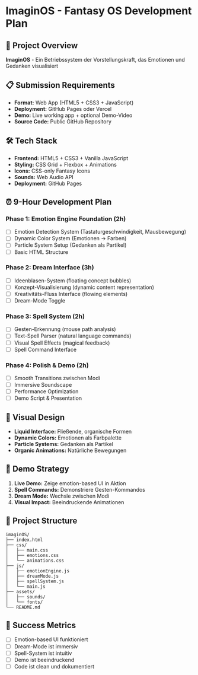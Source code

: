 # ImaginOS - Fantasy OS Development Plan

## 🎯 Project Overview
**ImaginOS** - Ein Betriebssystem der Vorstellungskraft, das Emotionen und Gedanken visualisiert

## 📋 Submission Requirements
- **Format:** Web App (HTML5 + CSS3 + JavaScript)
- **Deployment:** GitHub Pages oder Vercel
- **Demo:** Live working app + optional Demo-Video
- **Source Code:** Public GitHub Repository

## 🛠️ Tech Stack
- **Frontend:** HTML5 + CSS3 + Vanilla JavaScript
- **Styling:** CSS Grid + Flexbox + Animations
- **Icons:** CSS-only Fantasy Icons
- **Sounds:** Web Audio API
- **Deployment:** GitHub Pages

## ⏰ 9-Hour Development Plan

### Phase 1: Emotion Engine Foundation (2h)
- [ ] Emotion Detection System (Tastaturgeschwindigkeit, Mausbewegung)
- [ ] Dynamic Color System (Emotionen → Farben)
- [ ] Particle System Setup (Gedanken als Partikel)
- [ ] Basic HTML Structure

### Phase 2: Dream Interface (3h)
- [ ] Ideenblasen-System (floating concept bubbles)
- [ ] Konzept-Visualisierung (dynamic content representation)
- [ ] Kreativitäts-Fluss Interface (flowing elements)
- [ ] Dream-Mode Toggle

### Phase 3: Spell System (2h)
- [ ] Gesten-Erkennung (mouse path analysis)
- [ ] Text-Spell Parser (natural language commands)
- [ ] Visual Spell Effects (magical feedback)
- [ ] Spell Command Interface

### Phase 4: Polish & Demo (2h)
- [ ] Smooth Transitions zwischen Modi
- [ ] Immersive Soundscape
- [ ] Performance Optimization
- [ ] Demo Script & Presentation

## 🎨 Visual Design
- **Liquid Interface:** Fließende, organische Formen
- **Dynamic Colors:** Emotionen als Farbpalette
- **Particle Systems:** Gedanken als Partikel
- **Organic Animations:** Natürliche Bewegungen

## 🚀 Demo Strategy
1. **Live Demo:** Zeige emotion-based UI in Aktion
2. **Spell Commands:** Demonstriere Gesten-Kommandos
3. **Dream Mode:** Wechsle zwischen Modi
4. **Visual Impact:** Beeindruckende Animationen

## 📁 Project Structure
```
imaginOS/
├── index.html
├── css/
│   ├── main.css
│   ├── emotions.css
│   └── animations.css
├── js/
│   ├── emotionEngine.js
│   ├── dreamMode.js
│   ├── spellSystem.js
│   └── main.js
├── assets/
│   ├── sounds/
│   └── fonts/
└── README.md
```

## 🎯 Success Metrics
- [ ] Emotion-based UI funktioniert
- [ ] Dream-Mode ist immersiv
- [ ] Spell-System ist intuitiv
- [ ] Demo ist beeindruckend
- [ ] Code ist clean und dokumentiert
